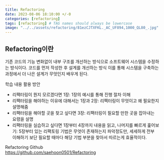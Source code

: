 ```yaml
---
title: Refactoring
date: 2023-08-06 18:10:00 +/-0
categories: [refactoring]
tags: [refactoring] # TAG names should always be lowercase
image: "../../assets/refactoring/81ezCJTXFKL._AC_UF894,1000_QL80_.jpg"
---
```


## Refactoring이란

기존 코드의 기능 변화없이 내부 구조를 개선하는 방식으로 소프트웨어 시스템을 수정하는 방식이다. 코드를 먼저 작성한 후 설계를 개선하는 방식
이를 통해 시스템을 구축하는 과정에서 더 나은 설계가 무엇인지 배우게 된다.

학습 내용 활용 방안

- 리팩터링이 뭔지 모르겠다면 1장: 1장의 예시를 통해 진행 절차 이해
- 리팩터링을 해야하는 이유에 대해서는 1장과 2장: 리팩터링이 무엇이고 왜 필요한지 설명해줌
- 리팩터링을 해야할 곳을 찾고 싶다면 3장: 리팩터링이 필요할 만한 곳을 잡아내는 요령을 설명
- 리팩터링을 실습하고 싶다면 1장부터 4장까지 내용을 읽고, 나머지를 빠르게 훑어보기: 5장부터 있는 리팩토링 기법은 무엇이 존재하는지 파악정도만, 세세하게 전부 이해하기 보단 필요할 때마다 해당 기법 부분을 찾아서 따르는게 효율적이다.

Refactoring Github  
<https://github.com/saehoon0501/Refactoring>
